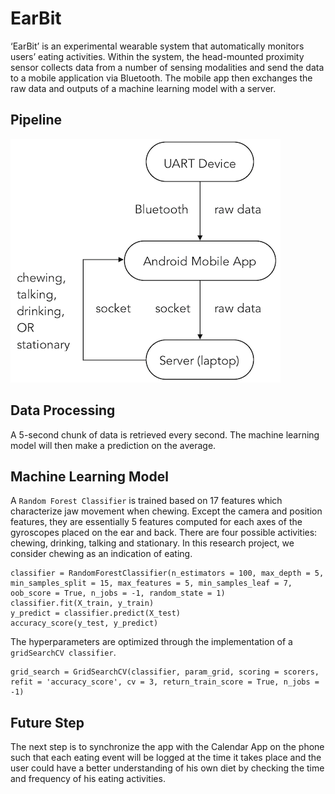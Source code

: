 # EarBit
‘EarBit’ is an experimental wearable system that automatically monitors users’ eating activities. Within the system, the head-mounted proximity sensor collects data from a number of sensing modalities and send the data to a mobile application via Bluetooth. The mobile app then exchanges the raw data and outputs of a machine learning model with a server.

## Pipeline
![alt text](https://github.com/Okrasee/EarBit/blob/master/pipeline.png)

## Data Processing
A 5-second chunk of data is retrieved every second. The machine learning model will then make a prediction on the average. 

## Machine Learning Model
A `Random Forest Classifier` is trained based on 17 features which characterize jaw movement when chewing. Except the camera and position features, they are essentially 5 features computed for each axes of the gyroscopes placed on the ear and back. There are four possible activities: chewing, drinking, talking and stationary. In this research project, we consider chewing as an indication of eating. 
```
classifier = RandomForestClassifier(n_estimators = 100, max_depth = 5, min_samples_split = 15, max_features = 5, min_samples_leaf = 7, oob_score = True, n_jobs = -1, random_state = 1)
classifier.fit(X_train, y_train)
y_predict = classifier.predict(X_test)
accuracy_score(y_test, y_predict)
```
The hyperparameters are optimized through the implementation of a `gridSearchCV classifier`. 
```
grid_search = GridSearchCV(classifier, param_grid, scoring = scorers, refit = 'accuracy_score', cv = 3, return_train_score = True, n_jobs = -1)
```

## Future Step
The next step is to synchronize the app with the Calendar App on the phone such that each eating event will be logged at the time it takes place and the user could have a better understanding of his own diet by checking the time and frequency of his eating activities. 
